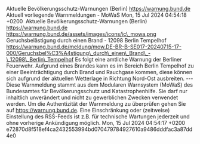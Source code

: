 Aktuelle Bevölkerungsschutz-Warnungen (Berlin) https://warnung.bund.de Aktuell vorliegende Warnmeldungen - MoWaS Mon, 15 Jul 2024 04:54:18 +0200 ![]() Aktuelle Bevölkerungsschutz-Warnungen (Berlin) https://warnung.bund.de https://warnung.bund.de/assets/images/icons/ic\_mowa.png Geruchsbelästigung durch einen Brand - 12098 Berlin Tempelhof https://warnung.bund.de/meldung/mow.DE-BR-B-SE017-20240715-17-000/Geruchsbel%C3%A4stigung\_durch\_einen\_Brand\_-\_12098\_Berlin\_Tempelhof Es folgt eine amtliche Warnung der Berliner Feuerwehr.
Aufgrund eines Brandes kann es im Bereich Berlin Tempelhof zu einer Beeinträchtigung durch Brand und Rauchgase kommen, diese können sich aufgrund der aktuellen Wetterlage in Richtung Nord-Ost ausbreiten. ---
Diese Warnmeldung stammt aus dem Modularen Warnsystem (MoWaS) des Bundesamtes für Bevölkerungsschutz und Katastrophenhilfe.
Sie darf nur inhaltlich unverändert und nicht zu gewerblichen Zwecken verwendet werden.
Um die Authentizität der Warnmeldung zu überprüfen gehen Sie auf https://warnung.bund.de.
Eine Einschränkung oder (zeitweise) Einstellung des RSS-Feeds ist z.B. für technische Wartungen jederzeit und ohne vorherige Ankündigung möglich. Mon, 15 Jul 2024 04:54:17 +0200 e72870d8f518ef4ca2432553994bd070479784927610a9486dddfac3a87dd4e0
